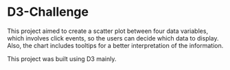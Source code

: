 # D3-Challenge

This project aimed to create a scatter plot between four data variables, which involves click events, so the users can decide which data to display. Also, the chart includes tooltips for a better interpretation of the information. 

This project was built using D3 mainly. 

